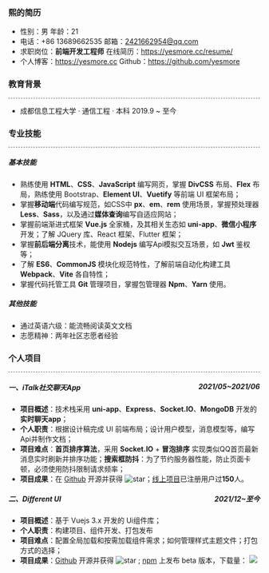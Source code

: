 ### 熙的简历

- 性别：男                                            年龄：21   
- 电话：+86 13689662535                邮箱：2421662954@qq.com
- 求职岗位：**前端开发工程师**             在线简历：https://yesmore.cc/resume/
- 个人博客：https://yesmore.cc       Github：https://github.com/yesmore

### 教育背景

<div style='border-bottom: 1px dashed #666666'></div>

- 成都信息工程大学 · 通信工程 · 本科             2019.9 ~ 至今

### 专业技能

<div style='border-bottom: 1px dashed #666666'></div>

##### 基本技能

- 熟练使用 **HTML**、**CSS**、**JavaScript** 编写网页，掌握 **DivCSS** 布局、**Flex** 布局，熟练使用 Bootstrap、**Element UI**、**Vuetify** 等前端 UI 框架布局；
- 掌握**移动端**代码编写规范，如CSS中 **px**、**em**、**rem** 使用场景，掌握预处理器 **Less**、**Sass**，以及通过**媒体查询**编写自适应网站；
- 掌握前端渐进式框架 **Vue.js** 全家桶，及其相关生态如 **uni-app**、**微信小程序** 开发；了解 JQuery 库、React 框架、Flutter 框架；
- 掌握**前后端分离**技术，能使用 **Nodejs** 编写Api模拟交互场景，如 **Jwt** 鉴权等；
- 了解 **ES6**、**CommonJS** 模块化规范特性，了解前端自动化构建工具 **Webpack**、**Vite** 各自特性；
- 掌握代码托管工具 **Git** 管理项目，掌握包管理器 **Npm**、**Yarn** 使用。

##### 其他技能

- 通过英语六级：能流畅阅读英文文档
- 志愿精神：两年社区志愿者经验

### 个人项目

<div style='border-bottom: 1px dashed #666666'></div>

##### 一、iTalk社交聊天App <span style='float:right'>2021/05~2021/06</span>

- **项目概述**：技术栈采用 **uni-app**、**Express**、**Socket.IO**、**MongoDB** 开发的**实时聊天app**；
- **个人职责**：根据设计稿完成 UI 前端布局；设计用户模型，消息模型等，编写Api并制作文档；
- **项目难点**：**首页排序算法**，采用 **Socket.IO** + **冒泡排序** 实现类似QQ首页最新消息实时刷新并排序功能；**搜索框防抖**：为了节约服务器性能，防止页面卡顿，必须使用防抖限制请求频率；
- **项目成果**：在 [Github](https://github.com/yesmore/italk-uniapp) 开源并获得 <img src="https://img.shields.io/github/stars/yesmore/italk-uniapp.svg" alt="star"/>；[线上项目](http://italk.aoau.top/)已注册用户过**150**人。

##### 二、Different UI <span style='float:right'>2021/12~至今</span>

- **项目概述**：基于 Vuejs 3.x 开发的 Ui组件库；
- **个人职责**：构建项目、组件开发、打包发布
- **项目难点**：配置全局加载和按需加载组件需求；如何管理样式主题文件；打包方式的选择；
- **项目成果**：[Github](https://github.com/yesmore/different-ui) 开源并获得 <img src="https://img.shields.io/github/stars/yesmore/different-ui.svg" alt="star"/> ; [npm](https://www.npmjs.com/package/different-ui) 上发布 beta 版本，下载量： <img src="https://img.shields.io/npm/dt/different-ui.svg">

